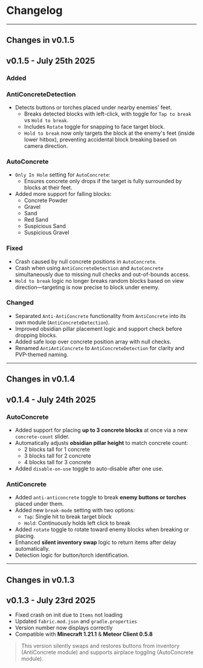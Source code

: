 # Changelog

---

##  Changes in v0.1.5

## v0.1.5 - July 25th 2025
### Added

### AntiConcreteDetection
- Detects buttons or torches placed under nearby enemies' feet.
  - Breaks detected blocks with left-click, with toggle for `Tap to break` vs `Hold to break`.
  - Includes `Rotate` toggle for snapping to face target block.
  - `Hold to break` now only targets the block at the enemy's feet (inside lower hitbox), preventing accidental block breaking based on camera direction.

### AutoConcrete
- `Only In Hole` setting for `AutoConcrete`:
    - Ensures concrete only drops if the target is fully surrounded by blocks at their feet.
- Added more support for falling blocks:
    - Concrete Powder
    - Gravel
    - Sand
    - Red Sand
    - Suspicious Sand
    - Suspicious Gravel

### Fixed
- Crash caused by null concrete positions in `AutoConcrete`.
- Crash when using `AntiConcreteDetection` and `AutoConcrete` simultaneously due to missing null checks and out-of-bounds access.
- `Hold to break` logic no longer breaks random blocks based on view direction—targeting is now precise to block under enemy.

### Changed
- Separated `Anti-AntiConcrete` functionality from `AntiConcrete` into its own module (`AntiConcreteDetection`).
- Improved obsidian pillar placement logic and support check before dropping blocks.
- Added safe loop over concrete position array with null checks.
- Renamed `AntiAntiConcrete` to `AntiConcreteDetection` for clarity and PVP-themed naming.




---

##  Changes in v0.1.4

## v0.1.4 - July 24th 2025

### AutoConcrete
- Added support for placing **up to 3 concrete blocks** at once via a new `concrete-count` slider.
- Automatically adjusts **obsidian pillar height** to match concrete count:
    - 2 blocks tall for 1 concrete
    - 3 blocks tall for 2 concrete
    - 4 blocks tall for 3 concrete
- Added `disable-on-use` toggle to auto-disable after one use.

### AntiConcrete
- Added `anti-anticoncrete` toggle to break **enemy buttons or torches** placed under them.
- Added new `break-mode` setting with two options:
    - `Tap`: Single hit to break target block
    - `Hold`: Continuously holds left click to break
- Added `rotate` toggle to rotate toward enemy blocks when breaking or placing.
- Enhanced **silent inventory swap** logic to return items after delay automatically.
- Detection logic for button/torch identification.

---

##  Changes in v0.1.3

## v0.1.3 - July 23rd 2025

-  Fixed crash on init due to `Items` not loading
-  Updated `fabric.mod.json` and `gradle.properties`
-  Version number now displays correctly
-  Compatible with **Minecraft 1.21.1** & **Meteor Client 0.5.8**

> This version silently swaps and restores buttons from inventory (AntiConcrete module) and supports airplace toggling (AutoConcrete module).
